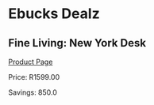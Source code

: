 
# Ebucks Dealz
## Fine Living: New York Desk
[Product Page](https://www.ebucks.com/web/shop/productSelected.do?prodId=1135991847&catId=1158501552)

Price: R1599.00

Savings: 850.0


	